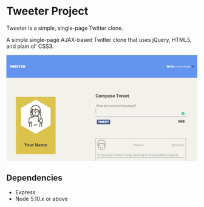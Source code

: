 # Tweeter Project

Tweeter is a simple, single-page Twitter clone.

A simple single-page AJAX-based Twitter clone that uses jQuery, HTML5, and plain ol' CSS3.

!["Screen shot of Tweeter app"](https://github.com/s-awaken/tweeter/blob/master/media/Image%202020-09-10%20at%208.51%20PM.jpeg)



## Dependencies

- Express
- Node 5.10.x or above
